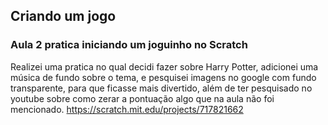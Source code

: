 ## Criando um jogo
### Aula 2 pratica iniciando um joguinho no Scratch 
Realizei uma pratica no qual decidi fazer sobre Harry Potter, adicionei uma música de fundo sobre o tema, e pesquisei imagens no google com fundo transparente, para que ficasse mais divertido, além de ter pesquisado no youtube sobre como zerar a pontuação algo que na aula não foi mencionado.
https://scratch.mit.edu/projects/717821662

